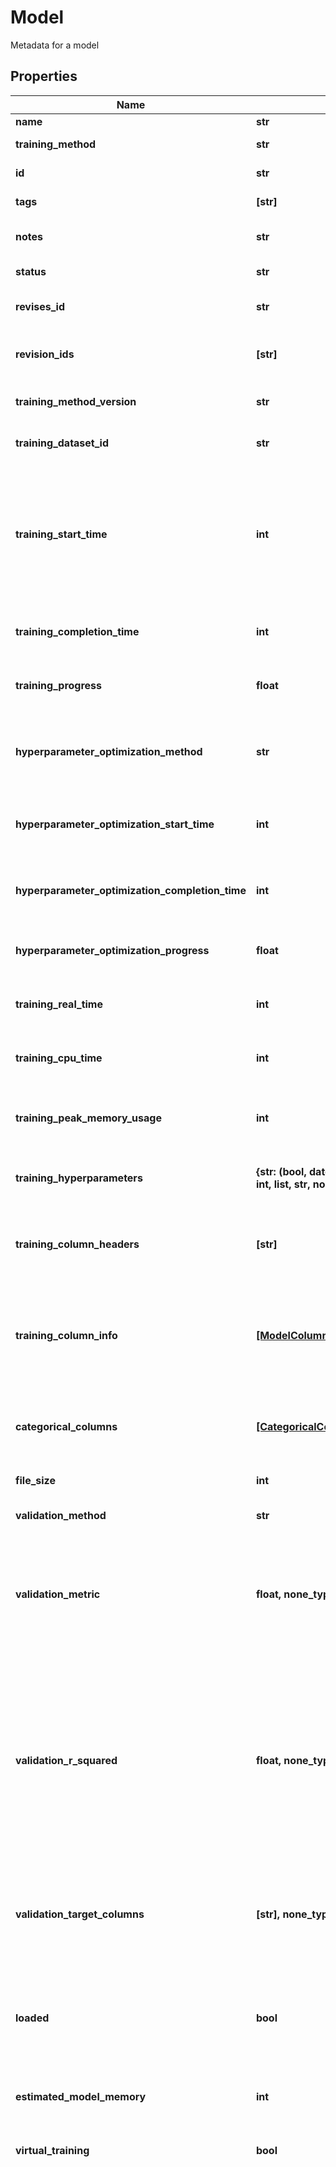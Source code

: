 # Model

Metadata for a model

## Properties
Name | Type | Description | Notes
------------ | ------------- | ------------- | -------------
**name** | **str** |  | 
**training_method** | **str** | The method used to train the model. | defaults to "alchemite"
**id** | **str** | Unique identifier for the model. | [optional] [readonly] 
**tags** | **[str]** | Optional tags to attach to the model | [optional] 
**notes** | **str** | An optional free field for notes about the dataset | [optional] 
**status** | **str** |  | [optional] [readonly] 
**revises_id** | **str** | The UUID of the model this revisesID (its parent). | [optional] 
**revision_ids** | **[str]** | The UUIDs of the models that are revisions of this model (its children). | [optional] [readonly] 
**training_method_version** | **str** | The version of the method used to train the model. | [optional] [readonly] 
**training_dataset_id** | **str** | ID of the dataset used to train the model. | [optional] 
**training_start_time** | **int** | The Unix Timestamp in seconds when the model status switched to &#39;training&#39; upon the last training request. Note that this will be just after hyperparameter optimization finishes, if that was requested.  | [optional] [readonly] 
**training_completion_time** | **int** | The Unix Timestamp in seconds when the model last completed training. | [optional] [readonly] 
**training_progress** | **float** | The percentage completion of the model training process. | [optional] [readonly] 
**hyperparameter_optimization_method** | **str** | The hyperparameter optimization method that was used to find the optimal hyperparameters to train the model on | [optional] [readonly] 
**hyperparameter_optimization_start_time** | **int** | The Unix Timestamp in seconds when the model last began hyperparameter optimization. | [optional] [readonly] 
**hyperparameter_optimization_completion_time** | **int** | The Unix Timestamp in seconds when the model last completed hyperparameter optimization. | [optional] [readonly] 
**hyperparameter_optimization_progress** | **float** | The percentage completion of the hyperparameter optimization process. | [optional] [readonly] 
**training_real_time** | **int** | The real-world time in seconds that Alchemite took to train the model. | [optional] [readonly] 
**training_cpu_time** | **int** | The CPU time in seconds that Alchemite took to train the model. | [optional] [readonly] 
**training_peak_memory_usage** | **int** | The peak amount of memory (specifically the resident set size) in bytes used while training the model. | [optional] [readonly] 
**training_hyperparameters** | **{str: (bool, date, datetime, dict, float, int, list, str, none_type)}** | The hyperparameters in JSON format used to train the model. | [optional] [readonly] 
**training_column_headers** | **[str]** | The list of column headers in the order that the model was trained on (with descriptor columns first). | [optional] [readonly] 
**training_column_info** | [**[ModelColumnInfo]**](ModelColumnInfo.md) | Additional information/statistics for each column, listed in the order that model was trained on (with descriptor columns first). | [optional] [readonly] 
**categorical_columns** | [**[CategoricalColumn], none_type**](CategoricalColumn.md) | The possible categorical values for each categorical column in the dataset the model was trained on | [optional] [readonly] 
**file_size** | **int** | The size of the model in bytes. | [optional] [readonly] 
**validation_method** | **str** | The method used to validate the trained model. | [optional] [readonly] 
**validation_metric** | **float, none_type** | The median of validation metrics (whether R^2 for continuous columns or MCC for categorical columns) across the target columns in the validation set. | [optional] [readonly] 
**validation_r_squared** | **float, none_type** | Coefficient of determination, R^2, calculated as the median across the target columns in the validation set. Deprecated, use &#x60;validationMetric&#x60; instead for a measure of the overall fit of the model or the &#x60;trainingColumnInfo&#x60; to find the coefficient of determination for each column with continuous data. | [optional] [readonly] 
**validation_target_columns** | **[str], none_type** | A list of column names specifying the columns to use to calculate the model&#39;s validation metric.  Cannot include descriptor columns. | [optional] [readonly] 
**loaded** | **bool** | If true then the model has been loaded into memory and will be used to respond to impute requests.  If false then the model will only be loaded into memory at request time. | [optional] [readonly] 
**estimated_model_memory** | **int** | The expected memory footprint of the model in bytes. | [optional] [readonly] 
**virtual_training** | **bool** | If true then only the descriptor columns were used as input in the first iteration of training | [optional] [readonly] 
**permitted_column_relationships** | [**[ModelPermittedColumnRelationships], none_type**](ModelPermittedColumnRelationships.md) | An array of objects defining which columns the ML model is able to use or not use as inputs when modelling specific columns.  The \&quot;allow\&quot; and \&quot;disallow\&quot; arrays must contain distinct columns. They do not need to contain all columns in the dataset.  If columns are not allowed in either \&quot;allow\&quot; nor \&quot;disallow\&quot;, the model will use default behaviors:   - use all descriptors for all targets when virtualTraining is true.   - use all descriptors + targets when virtualTraining is false for all targets (except for the same target -&gt; target).  if virtualTraining is false:   This is equivalent to passing \&quot;allow\&quot;: list_of_all_columns for every column in the dataset.   Therefore, passing allow when virtualTraining is false has no effect on the model.   However, columns passed within \&quot;disallow\&quot; will have an effect.  if virtualTraining is true:   This is equivalent to passing \&quot;allow\&quot;: list_of_all_descriptors and passing \&quot;disallow\&quot; for all non descriptors.   Therefore, passing descriptor columns in the \&quot;allow\&quot; list has no effect on the model.   Similarly, passing non descriptor columns in the \&quot;disallow\&quot; list has no effect on the model.   However, columns passed within \&quot;allow\&quot; for non descriptors, and \&quot;disallow\&quot; for descriptors will have an effect.  Interaction with Measurement Groups:   If measurement groups are specified for the training dataset that are incompatible, a 400 response is returned.   This happens when a column defined in \&quot;name\&quot; and one or more columns defined in \&quot;allow\&quot; are part of the same measurement group.  | [optional] [readonly] 
**virtual_experiment_validation** | **bool** | If true then only the descriptor columns were used to make predictions when computing the validation metric. | [optional] [readonly] 
**training_dataset_outliers_job_id** | **str, none_type** | ID of the training outliers job | [optional] [readonly] 
**training_dataset_outliers_job_status** | **str, none_type** | Status of outliers training job | [optional] [readonly] 
**created_at** | **int** | The Unix Timestamp in seconds when POST /models was called. If &#x60;0&#x60; (Unix system time zero) then creation timestamp unavailable. This can happen for older models.  | [optional] [readonly] 
**shared_through** | **[str]** | If a model has been shared with the user then this will show through which group(s) it has been shared. Won&#39;t be set if the user requesting the resource owns it.  | [optional] [readonly] 
**detail** | **str** | The error provided by Alchemite for why the model failed to train if  an issue occurs during model creation  | [optional] [readonly] 

[[Back to Model list]](../README.md#documentation-for-models) [[Back to API list]](../README.md#documentation-for-api-endpoints) [[Back to README]](../README.md)


